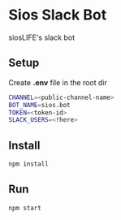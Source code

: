 # Sios Slack Bot
siosLIFE's slack bot

## Setup

Create **.env** file in the root dir

```sh
CHANNEL=<public-channel-name>
BOT_NAME=sios.bot
TOKEN=<token-id>
SLACK_USERS=<!here>
```

## Install
```sh
npm install
```

## Run
```sh
npm start
```